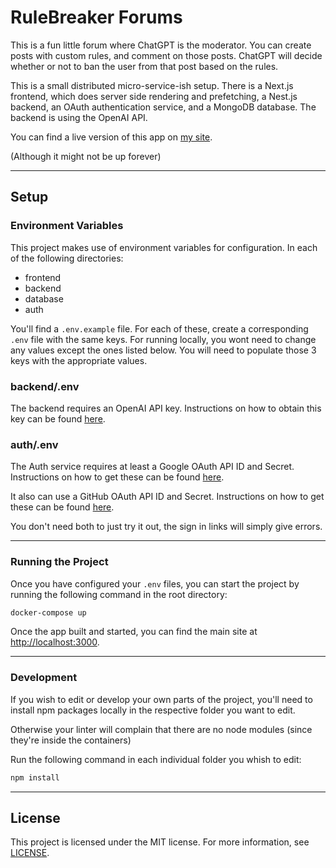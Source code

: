 # RuleBreaker Forums

This is a fun little forum where ChatGPT is the moderator. You can create posts with custom rules, and comment on those posts. ChatGPT will decide whether or not to ban the user from that post based on the rules.

This is a small distributed micro-service-ish setup. There is a Next.js frontend, which does server side rendering and prefetching, a Nest.js backend, an OAuth authentication service, and a MongoDB database. The backend is using the OpenAI
API.

You can find a live version of this app on [my site](https://rulebreaker.artemnikitin.dev).

(Although it might not be up forever)

---

## Setup

### Environment Variables

This project makes use of environment variables for configuration. In each of the following directories:

- frontend
- backend
- database
- auth

You'll find a `.env.example` file. For each of these, create a corresponding `.env` file with the same keys. For running locally, you wont need to change any values except the ones listed below. You will need to populate those 3 keys with
the appropriate values.

### backend/.env

The backend requires an OpenAI API key. Instructions on how to obtain this key can be found [here](https://beta.openai.com/docs/developer-quickstart/your-api-keys/).

### auth/.env

The Auth service requires at least a Google OAuth API ID and Secret. Instructions on how to get these can be found [here](https://developers.google.com/identity/protocols/oauth2).

It also can use a GitHub OAuth API ID and Secret. Instructions on how to get these can be found [here](https://docs.github.com/en/developers/apps/building-oauth-apps/creating-an-oauth-app).

You don't need both to just try it out, the sign in links will simply give errors.

---

### Running the Project

Once you have configured your `.env` files, you can start the project by running the following command in the root directory:

```bash
docker-compose up
```

Once the app built and started, you can find the main site at [http://localhost:3000](http://localhost:3000).

---

### Development

If you wish to edit or develop your own parts of the project, you'll need to install npm packages locally in the respective folder you want to edit.

Otherwise your linter will complain that there are no node modules (since they're inside the containers)

Run the following command in each individual folder you whish to edit:

```bash
npm install
```

---

## License

This project is licensed under the MIT license. For more information, see [LICENSE](LICENSE).
